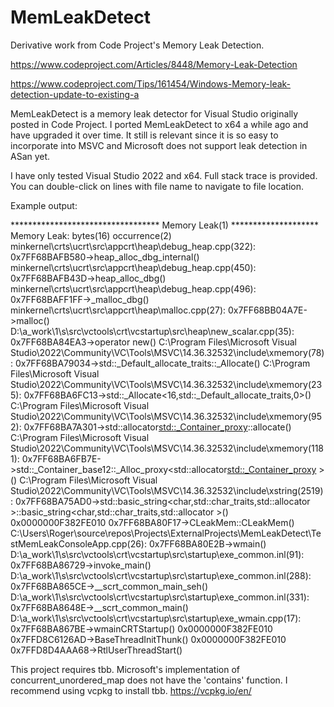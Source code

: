 # MemLeakDetect
Derivative work from Code Project's Memory Leak Detection.

https://www.codeproject.com/Articles/8448/Memory-Leak-Detection

https://www.codeproject.com/Tips/161454/Windows-Memory-leak-detection-update-to-existing-a

MemLeakDetect is a memory leak detector for Visual Studio originally posted in Code Project.  I ported MemLeakDetect to x64 a while ago and have upgraded it over time.  It still is relevant since it is so easy to incorporate into MSVC and Microsoft does not support leak detection in ASan yet.

I have only tested Visual Studio 2022 and x64.  Full stack trace is provided.  You can double-click on lines with file name to navigate to file location.

Example output:
   
********************************** Memory Leak(1) ********************
Memory Leak: bytes(16) occurrence(2)
minkernel\crts\ucrt\src\appcrt\heap\debug_heap.cpp(322): 0x7FF68BAFB580->heap_alloc_dbg_internal()
minkernel\crts\ucrt\src\appcrt\heap\debug_heap.cpp(450): 0x7FF68BAFB43D->heap_alloc_dbg()
minkernel\crts\ucrt\src\appcrt\heap\debug_heap.cpp(496): 0x7FF68BAFF1FF->_malloc_dbg()
minkernel\crts\ucrt\src\appcrt\heap\malloc.cpp(27): 0x7FF68BB04A7E->malloc()
D:\a\_work\1\s\src\vctools\crt\vcstartup\src\heap\new_scalar.cpp(35): 0x7FF68BA84EA3->operator new()
C:\Program Files\Microsoft Visual Studio\2022\Community\VC\Tools\MSVC\14.36.32532\include\xmemory(78): 0x7FF68BA79034->std::_Default_allocate_traits::_Allocate()
C:\Program Files\Microsoft Visual Studio\2022\Community\VC\Tools\MSVC\14.36.32532\include\xmemory(235): 0x7FF68BA6FC13->std::_Allocate<16,std::_Default_allocate_traits,0>()
C:\Program Files\Microsoft Visual Studio\2022\Community\VC\Tools\MSVC\14.36.32532\include\xmemory(952): 0x7FF68BA7A301->std::allocator<std::_Container_proxy>::allocate()
C:\Program Files\Microsoft Visual Studio\2022\Community\VC\Tools\MSVC\14.36.32532\include\xmemory(1181): 0x7FF68BA6FB7E->std::_Container_base12::_Alloc_proxy<std::allocator<std::_Container_proxy> >()
C:\Program Files\Microsoft Visual Studio\2022\Community\VC\Tools\MSVC\14.36.32532\include\xstring(2519): 0x7FF68BA75AD0->std::basic_string<char,std::char_traits<char>,std::allocator<char> >::basic_string<char,std::char_traits<char>,std::allocator<char> >()
0x0000000F382FE010 0x7FF68BA80F17->CLeakMem::CLeakMem()
C:\Users\Roger\source\repos\Projects\ExternalProjects\MemLeakDetect\TestMemLeakConsoleApp.cpp(26): 0x7FF68BA80E2B->wmain()
D:\a\_work\1\s\src\vctools\crt\vcstartup\src\startup\exe_common.inl(91): 0x7FF68BA86729->invoke_main()
D:\a\_work\1\s\src\vctools\crt\vcstartup\src\startup\exe_common.inl(288): 0x7FF68BA865CE->__scrt_common_main_seh()
D:\a\_work\1\s\src\vctools\crt\vcstartup\src\startup\exe_common.inl(331): 0x7FF68BA8648E->__scrt_common_main()
D:\a\_work\1\s\src\vctools\crt\vcstartup\src\startup\exe_wmain.cpp(17): 0x7FF68BA867BE->wmainCRTStartup()
0x0000000F382FE010 0x7FFD8C6126AD->BaseThreadInitThunk()
0x0000000F382FE010 0x7FFD8D4AAA68->RtlUserThreadStart()


This project requires tbb.  Microsoft's implementation of concurrent_unordered_map does not have the 'contains' function.
I recommend using vcpkg to install tbb.  https://vcpkg.io/en/


